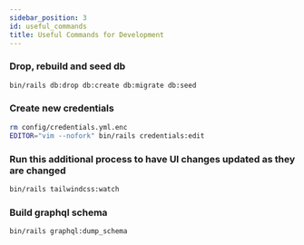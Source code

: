 ```yaml
---
sidebar_position: 3
id: useful_commands
title: Useful Commands for Development
---
```


### Drop, rebuild and seed db

``` bash
bin/rails db:drop db:create db:migrate db:seed
```

### Create new credentials

``` bash
rm config/credentials.yml.enc
EDITOR="vim --nofork" bin/rails credentials:edit
```

### Run this additional process to have UI changes updated as they are changed

``` bash
bin/rails tailwindcss:watch
```

### Build graphql schema

``` bash
bin/rails graphql:dump_schema
```

